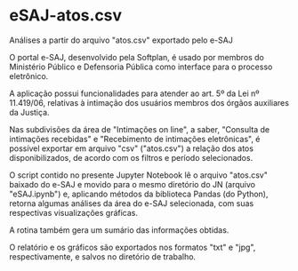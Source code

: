 # eSAJ-atos.csv
Análises a partir do arquivo "atos.csv" exportado pelo e-SAJ

O portal e-SAJ, desenvolvido pela Softplan, é usado por membros do Ministério Público e Defensoria Pública como interface para o processo eletrônico.

A aplicação possui funcionalidades para atender ao art. 5º da Lei nº 11.419/06, relativas à intimação dos usuários membros dos órgãos auxiliares da Justiça.

Nas subdivisões da área de "Intimações on line", a saber, "Consulta de intimações recebidas" e "Recebimento de intimações eletrônicas", é possível exportar em arquivo "csv" ("atos.csv") a relação dos atos disponibilizados, de acordo com os filtros e período selecionados.

O script contido no presente Jupyter Notebook lê o arquivo "atos.csv" baixado do e-SAJ e movido para o mesmo diretório do JN (arquivo "eSAJ.ipynb") e, aplicando métodos da biblioteca Pandas (do Python), retorna algumas análises da área do e-SAJ selecionada, com suas respectivas visualizações gráficas.

A rotina também gera um sumário das informações obtidas.

O relatório e os gráficos são exportados nos formatos "txt" e "jpg", respectivamente, e salvos no diretório de trabalho.
